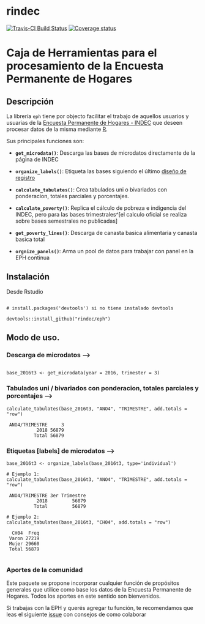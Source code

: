 # rindec

[![Travis-CI Build
Status](https://api.travis-ci.org/rindec/eph.svg?branch=master)](https://travis-ci.org/rindec/eph)
[![Coverage
status](https://codecov.io/gh/rindec/eph/branch/master/graph/badge.svg)](https://codecov.io/gh/rindec/eph?branch=master)




# Caja de Herramientas para el procesamiento de la Encuesta Permanente de Hogares

## Descripción
La librería `eph` tiene por objecto facilitar el trabajo de aquellos usuarios y usuarias de la [Encuesta Permanente de Hogares - INDEC](https://www.indec.gob.ar/bases-de-datos.asp) que deseen procesar datos de la misma mediante [R](https://www.r-project.org/).


Sus principales funciones son:

- **`get_microdata()`**: Descarga las bases de microdatos directamente de la página de INDEC

- **`organize_labels()`**: Etiqueta las bases siguiendo el último [diseño de registro](https://www.indec.gob.ar/ftp/cuadros/menusuperior/eph/EPH_registro_t218.pdf)

- **`calculate_tabulates()`**: Crea tabulados uni o bivariados con ponderacion, totales parciales y porcentajes.

- **`calculate_poverty()`**: Replica el cálculo de pobreza e indigencia del INDEC, pero para las bases trimestrales^[el calculo oficial se realiza sobre bases semestrales no publicadas]

- **`get_poverty_lines()`**: Descarga de canasta basica alimentaria y canasta basica total

- **`orgnize_panels()`**: Arma un pool de datos para trabajar con panel en la EPH continua


## Instalación

Desde Rstudio 

```

# install.packages('devtools') si no tiene instalado devtools

devtools::install_github("rindec/eph")

```

## Modo de uso.

### Descarga de microdatos -->
```

base_2016t3 <- get_microdata(year = 2016, trimester = 3)

```

### Tabulados uni / bivariados con ponderacion, totales parciales y porcentajes -->

```
calculate_tabulates(base_2016t3, "ANO4", "TRIMESTRE", add.totals = "row")

 ANO4/TRIMESTRE     3
           2018 56879
          Total 56879

```

### Etiquetas [labels] de microdatos -->
```
base_2016t3 <- organize_labels(base_2016t3, type='individual')

# Ejemplo 1:
calculate_tabulates(base_2016t3, "ANO4", "TRIMESTRE", add.totals = "row")

 ANO4/TRIMESTRE 3er Trimestre
           2018         56879
          Total         56879
          
# Ejemplo 2:
calculate_tabulates(base_2016t3, "CH04", add.totals = "row")

  CH04  Freq
 Varon 27219
 Mujer 29660
 Total 56879
 
```

### Aportes de la comunidad

Este paquete se propone incorporar cualquier función de propósitos generales que utilice como base los datos de la Encuesta Permanente de Hogares. Todos los aportes en este sentido son bienvenidos.

Si trabajas con la EPH y querés agregar tu función, te recomendamos que leas el siguiente [issue](https://github.com/pablinte/eph/issues/5#issue-407890587) con consejos de como colaborar

